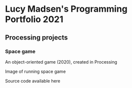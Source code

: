 # Lucy Madsen's Programming Portfolio 2021

## Processing projects

### Space game
An object-oriented game (2020), created in Processing

Image of running space game

Source code available here
